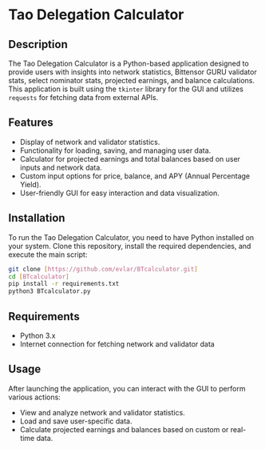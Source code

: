 
# Tao Delegation Calculator

## Description
The Tao Delegation Calculator is a Python-based application designed to provide users with insights into network statistics, Bittensor GURU validator stats, select nominator stats, projected earnings, and balance calculations. This application is built using the `tkinter` library for the GUI and utilizes `requests` for fetching data from external APIs.

## Features
- Display of network and validator statistics.
- Functionality for loading, saving, and managing user data.
- Calculator for projected earnings and total balances based on user inputs and network data.
- Custom input options for price, balance, and APY (Annual Percentage Yield).
- User-friendly GUI for easy interaction and data visualization.

## Installation
To run the Tao Delegation Calculator, you need to have Python installed on your system. Clone this repository, install the required dependencies, and execute the main script:

```bash
git clone [https://github.com/evlar/BTcalculator.git]
cd [BTcalculator]
pip install -r requirements.txt
python3 BTcalculator.py
```

## Requirements
- Python 3.x
- Internet connection for fetching network and validator data

## Usage
After launching the application, you can interact with the GUI to perform various actions:
- View and analyze network and validator statistics.
- Load and save user-specific data.
- Calculate projected earnings and balances based on custom or real-time data.
